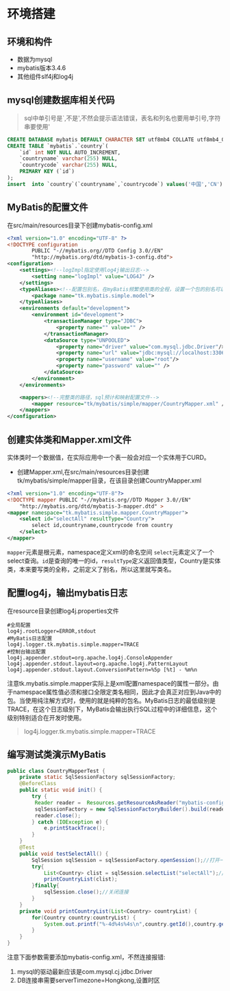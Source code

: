 # 环境搭建

## 环境和构件

+ 数据为mysql
+ mybatis版本3.4.6
+ 其他组件slf4j和log4j

## mysql创建数据库相关代码

>sql中单引号是`,不是',不然会提示语法错误，表名和列名也要用单引号,字符串要使用'

```sql
CREATE DATABASE mybatis DEFAULT CHARACTER SET utf8mb4 COLLATE utf8mb4_0900_ai_ci;
CREATE TABLE `mybatis`.`country`(
    `id` int NOT NULL AUTO_INCREMENT,
    `countryname` varchar(255) NULL,
    `countrycode` varchar(255) NULL,
    PRIMARY KEY (`id`)
);
insert  into `country`(`countryname`,`countrycode`) values('中国','CN'),('美国','US'),('俄罗斯','RU'),('英国','GB'),('法国','FR');
```

## MyBatis的配置文件

在src/main/resources目录下创建mybatis-config.xml

```xml
<?xml version="1.0" encoding="UTF-8" ?>
<!DOCTYPE configuration
        PUBLIC "-//mybatis.org//DTD Config 3.0//EN"
        "http://mybatis.org/dtd/mybatis-3-config.dtd">
<configuration>
    <settings><!--logImpl指定使用log4j输出日志-->
        <setting name="logImpl" value="LOG4J" />
    </settings>
    <typeAliases><!--配置包别名，在myBatis频繁使用类的全程，设置一个包的别名可以只用写类名-->
        <package name="tk.mybatis.simple.model">
    </typeAliases>
    <environments default="development">
        <environment id="development">
            <transactionManager type="JDBC">
                <property name="" value="" />
            </transactionManager>
            <dataSource type="UNPOOLED">
                <property name="driver" value="com.mysql.jdbc.Driver"/>
                <property name="url" value="jdbc:mysql://localhost:3306/mybatis"/>
                <property name="username" value="root"/>
                <property name="password" value="" />
            </dataSource>
        </environment>
    </environments>

    <mappers><!--完整类的路径，sql预计和映射配置文件-->
        <mapper resource="tk/mybatis/simple/mapper/CountryMapper.xml" />
    </mappers>
</configuration>
```

## 创建实体类和Mapper.xml文件

实体类时一个数据值，在实际应用中一个表一般会对应一个实体用于CURD。

+ 创建Mapper.xml,在src/main/resources目录创建tk/mybatis/simple/mapper目录，在该目录创建CountryMapper.xml

```xml
<?xml version="1.0" encoding="UTF-8"?>
<!DOCTYPE mapper PUBLIC "-//mybatis.org//DTD Mapper 3.0//EN"
    "http://mybatis.org/dtd/mybatis-3-mapper.dtd" >
<mapper namespace="tk.mybatis.simple.mapper.CountryMapper">
    <select id="selectAll" resultType="Country">
        select id,countryname,countrycode from country
    </select>
</mapper>
```

`mapper`元素是根元素，namespace定义xml的命名空间
`select`元素定义了一个select查询。`id`是查询的唯一的id，`resultType`定义返回值类型，Country是实体类，本来要写类的全称，之前定义了别名，所以这里就写类名。

## 配置log4j，输出mybatis日志

在resource目录创建log4j.properties文件

```properties
#全局配置
log4j.rootLogger=ERROR,stdout
#MyBatis日志配置
log4j.logger.tk.mybatis.simple.mapper=TRACE
#控制台输出配置
log4j.appender.stdout=org.apache.log4j.ConsoleAppender
log4j.appender.stdout.layout=org.apache.log4j.PatternLayout
log4j.appender.stdout.layout.ConversionPattern=%5p [%t] - %m%n
```

注意tk.mybatis.simple.mapper实际上是xml配置namespace的属性一部分。由于namespace属性值必须和接口全限定类名相同，因此才会真正对应到Java中的包。当使用纯注解方式时，使用的就是纯粹的包名。MyBatis日志的最低级别是TRACE，在这个日志级别下，MyBatis会输出执行SQL过程中的详细信息，这个级别特别适合在开发时使用。
>log4j.logger.tk.mybatis.simple.mapper=TRACE

## 编写测试类演示MyBatis

```java
public class CountryMapperTest {
    private static SqlSessionFactory sqlSessionFactory;
    @BeforeClass
    public static void init() {
        try {
         Reader reader =  Resources.getResourceAsReader("mybatis-config.xml");//加载配置文件和mapper
         sqlSessionFactory = new SqlSessionFactoryBuilder().build(reader);
         reader.close();
        } catch (IOException e) {
            e.printStackTrace();
        }
    }
    @Test
    public void testSelectAll() {
        SqlSession sqlSession = sqlSessionFactory.openSession();//打开一个会话
        try{
            List<Country> clist = sqlSession.selectList("selectAll");//查询Country表，在Mapper中查询selectAll的sql，并将查询结果组装resultType指定的集合并返回
            printCountryList(clist);
        }finally{
            sqlSession.close();//关闭连接
        }
    }
    private void printCountryList(List<Country> countryList) {
        for(Country country:countryList) {
            System.out.printf("%-4d%4s%4s\n",country.getId(),country.getCountryname(),country.getCountrycode());
        }
    }
}
```

注意下面参数需要添加mybatis-config.xml，不然连接报错:

1. mysql的驱动最新应该是com.mysql.cj.jdbc.Driver
2. DB连接串需要serverTimezone=Hongkong,设置时区